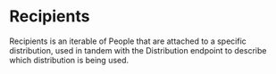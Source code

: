 # Recipients

Recipients is an iterable of People that are attached to a specific distribution, used in tandem with the Distribution endpoint to describe which distribution is being used.
